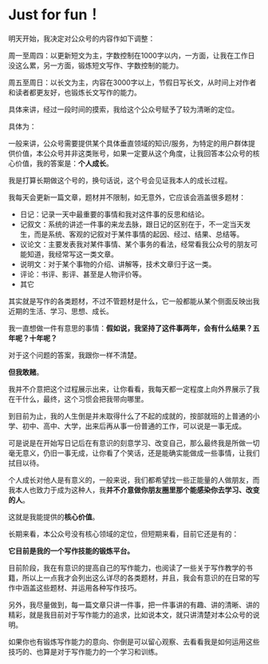 # Just for fun！

明天开始，我决定对公众号的内容作如下调整： 

周一至周四：以更新短文为主，字数控制在1000字以内，一方面，让我在工作日没这么累，另一方面，锻炼短文写作、字数控制的能力。

周五至周日：以长文为主，内容在3000字以上，节假日写长文，从时间上对作者和读者都更友好，也锻炼长文写作的能力。

具体来讲，经过一段时间的摸索，我给这个公众号赋予了较为清晰的定位。

具体为：

一般来讲，公众号需要提供某个具体垂直领域的知识/服务，为特定的用户群体提供价值，本公众号并非这类账号，如果一定要从这个角度，让我回答本公众号的核心价值，我的答案是：**个人成长**。

我是打算长期做这个号的，换句话说，这个号会见证我本人的成长过程。

我每天会更新一篇文章，题材并不限制，如无意外，它应该会涵盖很多题材：

  * 日记：记录一天中最重要的事情和我对这件事的反思和结论。
  * 记叙文：系统的讲述一件事的来龙去脉，跟日记的区别在于，不一定当天发生，而是系统、客观的记叙对于某件事情的起因、经过、结果、总结等。
  * 议论文：主要发表我对某件事情、某个事务的看法，经常看我公众号的朋友可能知道，我经常写这一类文章。
  * 说明文：对于某个事物的介绍、讲解等，技术文章归于这一类。
  * 评论：书评、影评、甚至是人物评价等。
  * 其它

其实就是写作的各类题材，不过不管题材是什么，它一般都能从某个侧面反映出我近期的生活、学习、思想、成长。

我一直想做一件有意思的事情：**假如说，我坚持了这件事两年，会有什么结果？五年呢？十年呢？**

对于这个问题的答案，我跟你一样不清楚。

**但我敢赌**。

我并不介意把这个过程展示出来，让你看看，我每天都一定程度上向外界展示了我在干什么，最终，这个习惯会把我带向哪里。

到目前为止，我的人生倒是并未取得什么了不起的成就的，按部就班的上普通的小学、初中、高中、大学，出来后再从事一份普通的工作，可以说是一事无成。

可是说是在开始写日记后在有意识的刻意学习、改变自己，那么最终我是所做一切毫无意义，仍旧一事无成，让你看了个笑话，还是能确实能做成一些事情，让我们拭目以待。

个人成长对他人是有意义的，一般来说，我们都希望找一些正能量的人做朋友，而我本人也致力于成为这种人，我**并不介意做你朋友圈里那个能感染你去学习、改变的人**。

这就是我能提供的**核心价值**。

长期来看，本公众号没有核心领域的定位，但短期来看，目前它还是有的：
    
**它目前是我的一个写作技能的锻炼平台。**

目前阶段，我在有意识的提高自己的写作能力，也阅读了一些关于写作教学的书籍，所以上一点我才会列出这么详尽的各类题材，并且，我会有意识的在日常的写作中涵盖这些题材、并运用各种写作技巧。

另外，我尽量做到，每一篇文章只讲一件事，把一件事讲的有趣、讲的清晰、讲的精彩，就是我目前对于写作能力的追求，比如说本文，就只讲清楚对本公众号的说明。

如果你也有锻炼写作能力的意向、你倒是可以留心观察、去看看我是如何运用这些技巧的、也算是对于写作能力的一个学习和训练。
